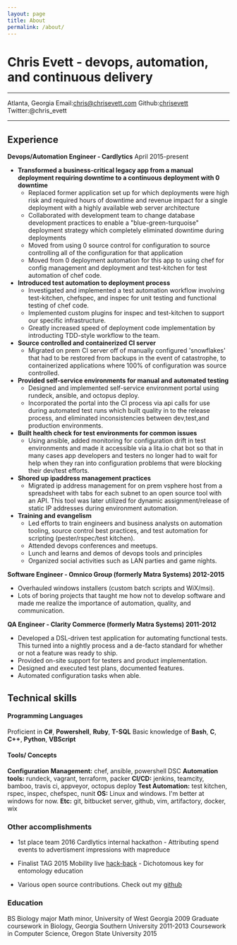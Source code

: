 ```yaml
---
layout: page
title: About
permalink: /about/
---
```


Chris Evett - devops, automation, and continuous delivery
============

------------
Atlanta, Georgia
Email:chris@chrisevett.com
Github:[chrisevett](https://github.com/chrisevett)
Twitter:@chris_evett
-------------------     ----------------------------


Experience
----------

**Devops/Automation Engineer - Cardlytics** April 2015-present
- **Transformed a business-critical legacy app from a manual deployment requiring downtime to a continuous deployment with 0 downtime** 
  - Replaced former application set up for which deployments were high risk and required hours of downtime and revenue impact for a single deployment with a highly available web server architecture
  - Collaborated with development team to change database development practices to enable a "blue-green-turquoise" deployment strategy which completely eliminated downtime during deployments
  - Moved from using 0 source control for configuration to source controlling all of the configuration for that application
  - Moved from 0 deployment automation for this app to using chef for config management and deployment and test-kitchen for test automation of chef code.   
- **Introduced test automation to deployment process** 
	- Investigated and implemented a test automation workflow involving test-kitchen, chefspec, and inspec for unit testing and functional testing of chef code.
	- Implemented custom plugins for inspec and test-kitchen to support our specific infrastructure.
	- Greatly increased speed of deployment code implementation by introducting TDD-style workflow to the team.
- **Source controlled and containerized CI server** 
	- Migrated on prem CI server off of manually configured 'snowflakes' that had to be restored from backups in the event of catastrophe, to containerized applications where 100% of configuration was source controlled. 
- **Provided self-service environments for manual and automated testing** 
	- Designed and implemented self-service environment portal using rundeck, ansible, and octopus deploy. 
	- Incorporated the portal into the CI process via api calls for use during automated test runs which built quality in to the release process, and eliminated inconsistencies between dev,test,and production environments.   
- **Built health check for test environments for common issues** 
	- Using ansible, added monitoring for configuration drift in test environments and made it accessible via a lita.io chat bot so that in many cases app developers and testers no longer had to wait for help when they ran into configuration problems that were blocking their dev/test efforts. 
- **Shored up ipaddress management practices** 
	- Migrated ip address management for on prem vsphere host from a spreadsheet with tabs for each subnet to an open source tool with an API. This tool was later utilized for dynamic assignment/release of static IP addresses during environment automation.
- **Training and evangelism** 
	- Led efforts to train engineers and business analysts on automation tooling, source control best practices, and test automation for scripting (pester/rspec/test kitchen).
	- Attended devops conferences and meetups.
	- Lunch and learns and demos of devops tools and principles
	- Organized social activities such as LAN parties and game nights.


**Software Engineer - Omnico Group (formerly Matra Systems) 2012-2015**

- Overhauled windows installers (custom batch scripts and WiX/msi).  
- Lots of boring projects that taught me how not to develop software and made me realize the importance of automation, quality, and communication. 

**QA Engineer - Clarity Commerce (formerly Matra Systems) 2011-2012**

- Developed a DSL-driven test application for automating functional tests. This turned into a nightly process and a de-facto standard for whether or not a feature was ready to ship. 
- Provided on-site support for testers and product implementation. 
- Designed and executed test plans, documented features. 
- Automated configuration tasks when able.

Technical skills
--------------------

#### Programming Languages
Proficient in **C#**, **Powershell**, **Ruby**, **T-SQL**
Basic knowledge of **Bash**, **C**, **C++**, **Python**, **VBScript**  

#### Tools/ Concepts
**Configuration Management:** chef, ansible, powershell DSC
**Automation tools:** rundeck, vagrant, terraform, packer
**CI/CD:** jenkins, teamcity, bamboo, travis ci, appveyor, octopus deploy
**Test Automation:** test kitchen, rspec, inspec, chefspec, nunit
**OS:** Linux and windows. I'm better at windows for now.
**Etc:** git, bitbucket server, github, vim, artifactory, docker, wix

### Other accomplishments

* 1st place team 2016 Cardlytics internal hackathon - Attributing spend events to advertisment impressions with mapreduce

* Finalist TAG 2015 Mobility live [hack-back](http://www.hubga.com/tag-press-release/finalists-revealed-for-mobility-live-hack-back-invitational/) - Dichotomous key for entomology education

* Various open source contributions. Check out my [github](https://github.com/chrisevett)


### Education
BS Biology major Math minor, University of West Georgia 2009
Graduate coursework in Biology, Georgia Southern University 2011-2013
Coursework in Computer Science, Oregon State University 2015